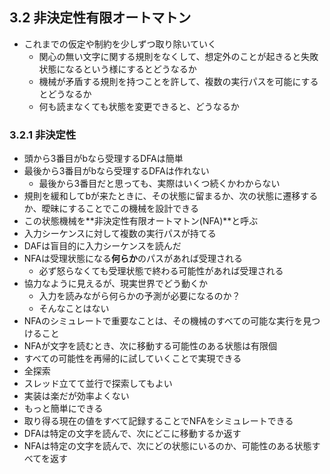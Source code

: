 ## 3.2 非決定性有限オートマトン
- これまでの仮定や制約を少しずつ取り除いていく
  - 関心の無い文字に関する規則をなくして、想定外のことが起きると失敗状態になるという様にするとどうなるか
  - 機械が矛盾する規則を持つことを許して、複数の実行パスを可能にするとどうなるか
  - 何も読まなくても状態を変更できると、どうなるか
  
### 3.2.1 非決定性

- 頭から3番目がbなら受理するDFAは簡単
- 最後から3番目がbなら受理するDFAは作れない
  - 最後から3番目だと思っても、実際はいくつ続くかわからない
- 規則を緩和してbが来たときに、その状態に留まるか、次の状態に遷移するか、曖昧にすることでこの機械を設計できる
- この状態機械を**非決定性有限オートマトン(NFA)**と呼ぶ
- 入力シーケンスに対して複数の実行パスが持てる
- DAFは盲目的に入力シーケンスを読んだ
- NFAは受理状態になる**何らか**のパスがあれば受理される
  - 必ず怒らなくても受理状態で終わる可能性があれば受理される
- 協力なように見えるが、現実世界でどう動くか
  - 入力を読みながら何らかの予測が必要になるのか？
  - そんなことはない
- NFAのシミュレートで重要なことは、その機械のすべての可能な実行を見つけること
- NFAが文字を読むとき、次に移動する可能性のある状態は有限個
- すべての可能性を再帰的に試していくことで実現できる
- 全探索
- スレッド立てて並行で探索してもよい
- 実装は楽だが効率よくない
- もっと簡単にできる
- 取り得る現在の値をすべて記録することでNFAをシミュレートできる
- DFAは特定の文字を読んで、次にどこに移動するか返す
- NFAは特定の文字を読んで、次にどの状態にいるのか、可能性のある状態すべてを返す
